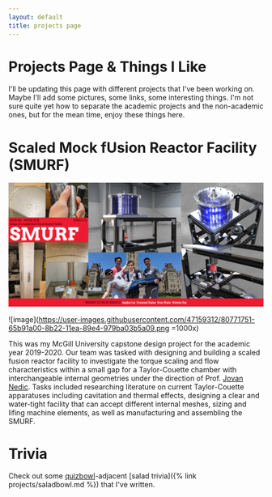 ```yaml
---
layout: default
title: projects page
---
```


# Projects Page & Things I Like

I'll be updating this page with different projects that I've been working on. Maybe I'll add some pictures, some links, some interesting things. I'm not sure quite yet how to separate the academic projects and the non-academic ones, but for the mean time, enjoy these things here.

# Scaled Mock fUsion Reactor Facility (SMURF)

<img src="files/smurf.png" alt="SMURF" width="1000"/>

![image](https://user-images.githubusercontent.com/47159312/80771751-65b91a00-8b22-11ea-89e4-979ba03b5a09.png =1000x)

This was my McGill University capstone design project for the academic year 2019-2020. Our team was tasked with designing and building a scaled fusion reactor facility to investigate the torque scaling and flow characteristics within a small gap for a Taylor-Couette chamber with interchangeable internal geometries under the direction of Prof. [Jovan Nedic](https://www.mcgill.ca/mecheng/people/staff/jovan-nedic). Tasks included researching literature on current Taylor-Couette apparatuses including cavitation and thermal effects, designing a clear and water-tight facility that can accept different internal meshes, sizing and lifing machine elements, as well as manufacturing and assembling the SMURF. 

# Trivia

Check out some [quizbowl](https://www.naqt.com/)-adjacent [salad trivia]({% link projects/saladbowl.md %}) that I've written. 




